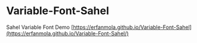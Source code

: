# Variable-Font-Sahel
Sahel Variable Font Demo
[https://erfanmola.github.io/Variable-Font-Sahel](https://erfanmola.github.io/Variable-Font-Sahel/)
